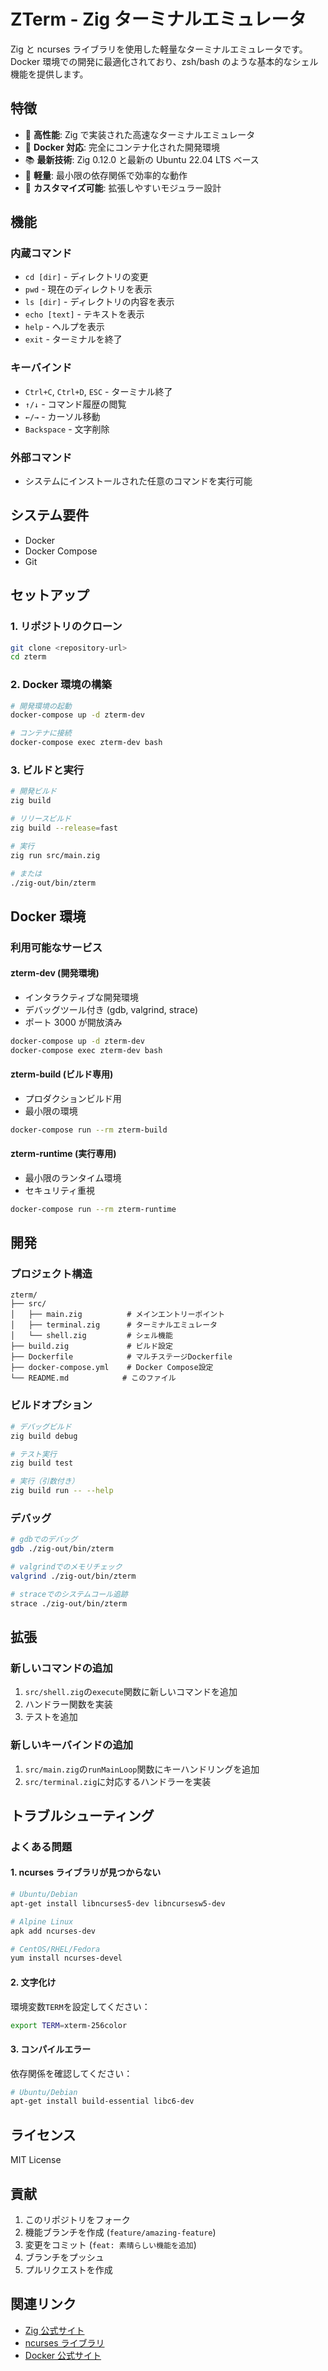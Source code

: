 # ZTerm - Zig ターミナルエミュレータ

Zig と ncurses ライブラリを使用した軽量なターミナルエミュレータです。Docker 環境での開発に最適化されており、zsh/bash のような基本的なシェル機能を提供します。

## 特徴

- 🚀 **高性能**: Zig で実装された高速なターミナルエミュレータ
- 🐳 **Docker 対応**: 完全にコンテナ化された開発環境
- 📚 **最新技術**: Zig 0.12.0 と最新の Ubuntu 22.04 LTS ベース
- 🎯 **軽量**: 最小限の依存関係で効率的な動作
- 🔧 **カスタマイズ可能**: 拡張しやすいモジュラー設計

## 機能

### 内蔵コマンド

- `cd [dir]` - ディレクトリの変更
- `pwd` - 現在のディレクトリを表示
- `ls [dir]` - ディレクトリの内容を表示
- `echo [text]` - テキストを表示
- `help` - ヘルプを表示
- `exit` - ターミナルを終了

### キーバインド

- `Ctrl+C`, `Ctrl+D`, `ESC` - ターミナル終了
- `↑/↓` - コマンド履歴の閲覧
- `←/→` - カーソル移動
- `Backspace` - 文字削除

### 外部コマンド

- システムにインストールされた任意のコマンドを実行可能

## システム要件

- Docker
- Docker Compose
- Git

## セットアップ

### 1. リポジトリのクローン

```bash
git clone <repository-url>
cd zterm
```

### 2. Docker 環境の構築

```bash
# 開発環境の起動
docker-compose up -d zterm-dev

# コンテナに接続
docker-compose exec zterm-dev bash
```

### 3. ビルドと実行

```bash
# 開発ビルド
zig build

# リリースビルド
zig build --release=fast

# 実行
zig run src/main.zig

# または
./zig-out/bin/zterm
```

## Docker 環境

### 利用可能なサービス

#### zterm-dev (開発環境)

- インタラクティブな開発環境
- デバッグツール付き (gdb, valgrind, strace)
- ポート 3000 が開放済み

```bash
docker-compose up -d zterm-dev
docker-compose exec zterm-dev bash
```

#### zterm-build (ビルド専用)

- プロダクションビルド用
- 最小限の環境

```bash
docker-compose run --rm zterm-build
```

#### zterm-runtime (実行専用)

- 最小限のランタイム環境
- セキュリティ重視

```bash
docker-compose run --rm zterm-runtime
```

## 開発

### プロジェクト構造

```
zterm/
├── src/
│   ├── main.zig          # メインエントリーポイント
│   ├── terminal.zig      # ターミナルエミュレータ
│   └── shell.zig         # シェル機能
├── build.zig             # ビルド設定
├── Dockerfile            # マルチステージDockerfile
├── docker-compose.yml    # Docker Compose設定
└── README.md            # このファイル
```

### ビルドオプション

```bash
# デバッグビルド
zig build debug

# テスト実行
zig build test

# 実行（引数付き）
zig build run -- --help
```

### デバッグ

```bash
# gdbでのデバッグ
gdb ./zig-out/bin/zterm

# valgrindでのメモリチェック
valgrind ./zig-out/bin/zterm

# straceでのシステムコール追跡
strace ./zig-out/bin/zterm
```

## 拡張

### 新しいコマンドの追加

1. `src/shell.zig`の`execute`関数に新しいコマンドを追加
2. ハンドラー関数を実装
3. テストを追加

### 新しいキーバインドの追加

1. `src/main.zig`の`runMainLoop`関数にキーハンドリングを追加
2. `src/terminal.zig`に対応するハンドラーを実装

## トラブルシューティング

### よくある問題

#### 1. ncurses ライブラリが見つからない

```bash
# Ubuntu/Debian
apt-get install libncurses5-dev libncursesw5-dev

# Alpine Linux
apk add ncurses-dev

# CentOS/RHEL/Fedora
yum install ncurses-devel
```

#### 2. 文字化け

環境変数`TERM`を設定してください：

```bash
export TERM=xterm-256color
```

#### 3. コンパイルエラー

依存関係を確認してください：

```bash
# Ubuntu/Debian
apt-get install build-essential libc6-dev
```

## ライセンス

MIT License

## 貢献

1. このリポジトリをフォーク
2. 機能ブランチを作成 (`feature/amazing-feature`)
3. 変更をコミット (`feat: 素晴らしい機能を追加`)
4. ブランチをプッシュ
5. プルリクエストを作成

## 関連リンク

- [Zig 公式サイト](https://ziglang.org/)
- [ncurses ライブラリ](https://invisible-island.net/ncurses/)
- [Docker 公式サイト](https://www.docker.com/)
